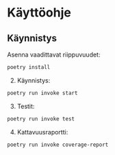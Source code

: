 # Käyttöohje

## Käynnistys

Asenna vaadittavat riippuvuudet:

```bash
poetry install
```

2. Käynnistys:

```bash
poetry run invoke start
```

3. Testit:

```bash
poetry run invoke test
```

4. Kattavuusraportti:

```bash
poetry run invoke coverage-report
```
